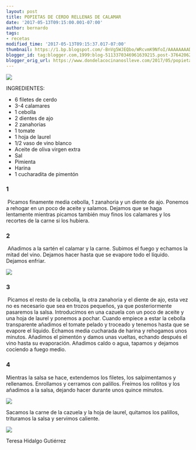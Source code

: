 ```yaml
---
layout: post
title: POPIETAS DE CERDO RELLENAS DE CALAMAR
date: '2017-05-13T09:15:00.001-07:00'
author: bernardo
tags:
- recetas
modified_time: '2017-05-13T09:15:37.017-07:00'
thumbnail: https://1.bp.blogspot.com/-BnVg5WJEQbo/WRcvmK9NfoI/AAAAAAAADmA/i-bG4e1zXQgA0vuLJz_dspalJ2wnri_zQCLcB/s72-c/01.jpg
blogger_id: tag:blogger.com,1999:blog-5113370346961639215.post-3764206287085584162
blogger_orig_url: https://www.dondelacocinanoslleve.com/2017/05/popietas-de-cerdo-rellenas-de-calamar.html
---
```


![](https://1.bp.blogspot.com/-BnVg5WJEQbo/WRcvmK9NfoI/AAAAAAAADmA/i-bG4e1zXQgA0vuLJz_dspalJ2wnri_zQCLcB/s400/01.JPG)

  
INGREDIENTES:
* 6 filetes de cerdo
* 3-4 calamares 
* 1 cebolla
* 2 dientes de ajo
* 2 zanahorias
* 1 tomate
* 1 hoja de laurel
* 1/2 vaso de vino blanco
* Aceite de oliva virgen extra
* Sal
* Pimienta
* Harina
* 1 cucharadita de pimentón  

### 1

  
 Picamos finamente media cebolla, 1 zanahoria y un diente de ajo. Ponemos a rehogar en un poco de aceite y salamos. Dejamos que se haga lentamente mientras picamos también muy finos los calamares y los recortes de la carne si los hubiera.  

### 2

 Añadimos a la sartén el calamar y la carne. Subimos el fuego y echamos la mitad del vino. Dejamos hacer hasta que se evapore todo el líquido. Dejamos enfriar.  

![](https://3.bp.blogspot.com/-7IssXHvMI2o/WRcwDDoEEKI/AAAAAAAADmE/NjvNiZ1GaJg33IPPT_ebLDIRaCAqxMs5wCLcB/s320/02.JPG)

  

### 3

 Picamos el resto de la cebolla, la otra zanahoria y el diente de ajo, esta vez no es necesario que sea en trozos pequeños, ya que posteriormente pasaremos la salsa. Introducimos en una cazuela con un poco de aceite y una hoja de laurel y ponemos a pochar. Cuando empiece a estar la cebolla transparente añadimos el tomate pelado y troceado y tenemos hasta que se evapore el líquido. Echamos media cucharada de harina y rehogamos unos minutos. Añadimos el pimentón y damos unas vueltas, echando después el vino hasta su evaporación. Añadimos caldo o agua, tapamos y dejamos cociendo a fuego medio.  

### 4

Mientras la salsa se hace, extendemos los filetes, los salpimentamos y rellenamos. Enrollamos y cerramos con palillos. Freímos los rollitos y los añadimos a la salsa, dejando hacer durante unos quince minutos.   

![](https://2.bp.blogspot.com/-bl4l__TAItw/WRcweESMZAI/AAAAAAAADmI/g49fsxHOM2o0FfXQ5XR65A8DzlWJjDzBACLcB/s320/03.JPG)

  

Sacamos la carne de la cazuela y la hoja de laurel, quitamos los palillos, trituramos la salsa y servimos caliente.

  

![](https://2.bp.blogspot.com/-RTHRx4ddcZU/WRcwv1ZCNnI/AAAAAAAADmM/eOP9bD2TKlY0a7u5rR9QbbxGVPskxPw_gCLcB/s320/04.JPG)

  

  
Teresa Hidalgo Gutiérrez
